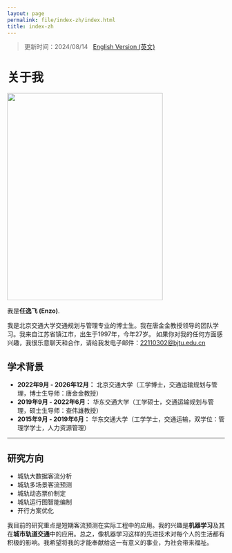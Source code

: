 ```yaml
---
layout: page
permalink: file/index-zh/index.html
title: index-zh
---
```

> 更新时间：2024/08/14 &nbsp;  [English Version (英文)](https://renyifei97.github.io/)

# 关于我

<img src="https://renyifei97.github.io/images/renyifei.jpg" class="floatpic" width="360" height="480">

我是**任逸飞 (Enzo)**.

我是北京交通大学交通规划与管理专业的博士生。我在唐金金教授领导的团队学习。我来自江苏省镇江市，出生于1997年，今年27岁。
如果你对我的任何方面感兴趣，我很乐意聊天和合作，请给我发电子邮件：22110302@bjtu.edu.cn


## 学术背景

- **2022年9月 - 2026年12月：** 北京交通大学（工学博士，交通运输规划与管理，博士生导师：唐金金教授）
- **2019年9月 - 2022年6月：** 华东交通大学（工学硕士，交通运输规划与管理，硕士生导师：查伟雄教授）
- **2015年9月 - 2019年6月：** 华东交通大学（工学学士，交通运输，双学位：管理学学士，人力资源管理）

---

## 研究方向

- 城轨大数据客流分析
- 城轨多场景客流预测
- 城轨动态票价制定
- 城轨运行图智能编制
- 开行方案优化

我目前的研究重点是短期客流预测在实际工程中的应用。我的兴趣是**机器学习**及其在**城市轨道交通**中的应用。总之，像机器学习这样的先进技术对每个人的生活都有积极的影响。我希望将我的才能奉献给这一有意义的事业，为社会带来福祉。
